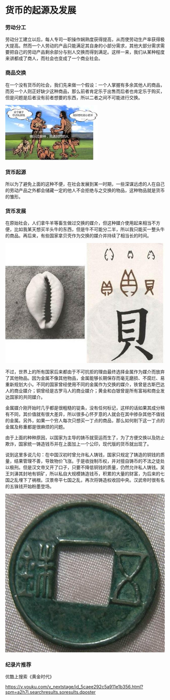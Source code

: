 # 货币的起源及发展

### 劳动分工
劳动分工建立以后，每人专司一职操作娴熟度获得提高，从而使劳动生产率获得极大提高。然而一个人劳动的产品只能满足其自身的小部分需求，其他大部分需求需要把自己的劳动产品剩余部分与别人交换而得到满足。这样一来，我们从某种程度来讲都成了商人，而社会也变成了一个商业社会。

### 商品交换
在一个没有货币的社会，我们先来做一个假设：一个人掌握有多余其他人的商品，而另一个人则正好缺少这种商品，那么前者肯定乐于出售而后者也肯定乐于购买，但是问题是后者没有前者想要的东西，所以二者之间不可能进行交换。

![18](imgs/02.jpg)

### 货币起源
所以为了避免上面的这种不便，在社会发展到某一时期，一些深谋远虑的人在自己的劳动产品之外都会储藏一定的他人不会拒绝与之交换的物品，这种物品就是货币的雏形。

### 货币发展
在原始社会，人们拿牛羊等畜生做过交换的媒介，但这种媒介使用起来相当不方便，比如我某天想买半头牛的东西，但是牛不可能分二半，所以我只能买一整头牛的商品。再后来，有些国家拿贝壳作为交换的媒介并持续了相当长的时间。

![18](imgs/03.jpg)

不过，世界上的所有国家后来都由于不可抗拒的理由最终选择金属作为媒介而放弃了其他物品。因为金属不像其他物品，金属能够长期保存而毫无磨损、不腐烂、易重新规划大小。不同的国家曾经使用不同的金属作为交换的媒介，铁曾是古斯巴达人的商业媒介；铜曾经是古罗马人的商业媒介；黄金和白银曾是所有富裕和商业发达国家的共同媒介。

金属媒介刚开始时几乎都是很粗糙的锭条，没有任何标记，这样的话如果其成分稍有不同，其价值就有很大差异，所以很多心怀歹意的人就会在其中掺杂其他不值钱的金属。另外，如果一个穷人每次只想买一丁点的商品，那么如何削下这一丁点的金属及称重都是很麻烦的问题。

由于上面的种种原因，以国家为主导的铸币就营运而生了，为了方便交换以及防止欺诈，国家统一铸造钱币并在上面加上一个公印，现代版的货币就出现了。

说到这里多说几句：在中国汉初时曾允许私人铸钱，国家只规定了铸造的铜钱的质量，结果管理不善，导致物价飞涨。于是收拢制币权，并对擅自铸币的不法之徒处以极刑。但是汉文帝又开了口子，只要不降低铜钱的质量，仍然允许私人铸钱。吴王刘濞其封地有铜矿，所以私自大规模铸造钱币，积累的大量的财富，为后来的七国之乱埋下了祸根。汉景帝平七国之乱，再次将铸造权收回中央。汉武帝时很有名的五铢钱开始粉墨登场。

![18](imgs/04.jpg)

### 纪录片推荐
优酷上搜索《黄金时代》

https://v.youku.com/v_nextstage/id_5caee292c5a911e1b356.html?spm=a2h7l.searchresults.soresults.dposter




